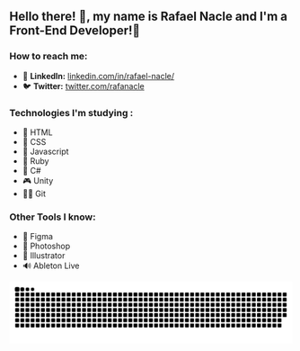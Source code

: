 <h2>Hello there! 👋, my name is Rafael Nacle and I'm a Front-End Developer!🖤</h2>

<h3>How to reach me:</h3>
<ul>
  <li>🛅 <b>LinkedIn:</b> <a href="https://www.linkedin.com/in/rafael-nacle/" target="_blank">linkedin.com/in/rafael-nacle/</a></li>
  <li>🐦 <b>Twitter:</b> <a href="https://twitter.com/rafanacle" target="_blank">twitter.com/rafanacle</a></li>
</ul>

<h3>Technologies I'm studying :</h3>
<ul>
  <li> 🦴 HTML</li>
  <li> 🦋 CSS</li>
  <li> 🧠 Javascript</li>
  <li> 💎 Ruby </li>
  <li> 🐲 C# </li>
  <li> 🎮 Unity </li>
  <li> 🐱‍👤 Git</li>
</ul>

<h3>Other Tools I know:</h3>
<ul>
  <li>🧪 Figma</li>
  <li>📸 Photoshop</li>
  <li>🐲 Illustrator </li>
  <li>🔊 Ableton Live</li>
</ul>



![snake gif](https://github.com/rafaelnacle/rafaelnacle/blob/output/github-contribution-grid-snake.svg)


